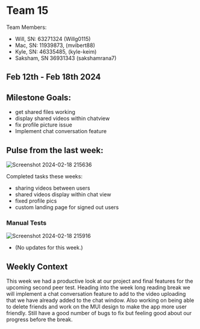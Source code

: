 # Team 15

Team Members: 
- Will, SN: 63271324 (Willg0115)
- Mac, SN: 11939873, (mvibert88)
- Kyle, SN: 46335485, (kyle-keim) 
- Saksham, SN 36931343 (sakshamrana7)

## Feb 12th - Feb 18th 2024

## Milestone Goals: 
- get shared files working
- display shared videos within chatview 
- fix profile picture issue 
- Implement chat conversation feature

## Pulse from the last week:

![Screenshot 2024-02-18 215636](https://github.com/COSC-499-W2023/year-long-project-team-15/assets/122824873/7fe7dca4-ffdf-4e4b-95db-8b4df0948975)



Completed tasks these weeks:
- sharing videos between users 
- shared videos display within chat view 
- fixed profile pics
- custom landing page for signed out users

### Manual Tests

![Screenshot 2024-02-18 215916](https://github.com/COSC-499-W2023/year-long-project-team-15/assets/122824873/c9b47bd6-43d7-46ad-b240-f34c0fed5c32)
* (No updates for this week.)


## Weekly Context
This week we had a productive look at our project and final features for the upcoming second peer test. Heading into the week long reading break we will implement a chat conversation feature to add to the video
uploading that we have already added to the chat window. Also working on being able to delete friends and work on the MUI design to make the app more user friendly. Still have a good number of bugs to fix but feeling good about our progress before the break. 
